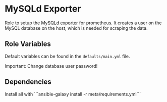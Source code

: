 MySQLd Exporter
=========

Role to setup the [MySQLd exporter](https://github.com/prometheus/mysqld_exporter) for prometheus.
It creates a user on the MySQL database on the host, which is needed for scraping the data.


Role Variables
--------------

Default variables can be found in the `defaults/main.yml` file.

Important: Change database user password!

Dependencies
--------------
Install all with ```ansible-galaxy install -r meta/requirements.yml´´´
